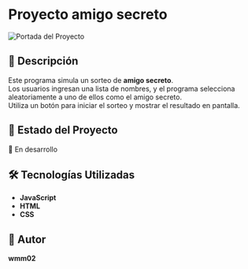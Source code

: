 <h1 text-align= "center">Proyecto amigo secreto</h1>

![Portada del Proyecto](A_festive_and_joyful_digital_illustration_represen.png)

## 📖 Descripción
Este programa simula un sorteo de **amigo secreto**.  
Los usuarios ingresan una lista de nombres, y el programa selecciona aleatoriamente a uno de ellos como el amigo secreto.  
Utiliza un botón para iniciar el sorteo y mostrar el resultado en pantalla.

## 🚧 Estado del Proyecto
🔧 En desarrollo

## 🛠️ Tecnologías Utilizadas
- **JavaScript**  
- **HTML**  
- **CSS**  

## 👤 Autor
**wmm02**
